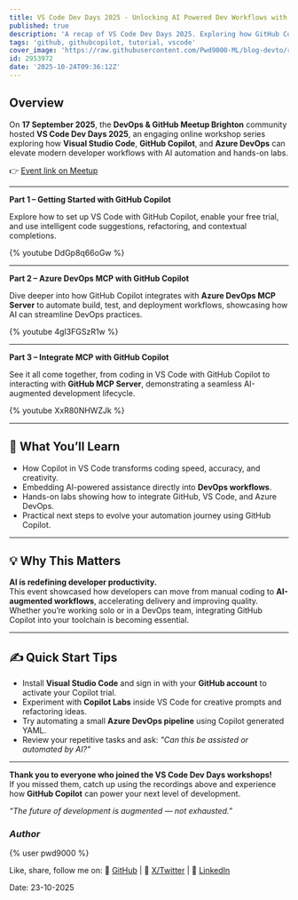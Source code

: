 ```yaml
---
title: VS Code Dev Days 2025 - Unlocking AI Powered Dev Workflows with GitHub Copilot
published: true
description: 'A recap of VS Code Dev Days 2025. Exploring how GitHub Copilot and Azure DevOps elevate developer workflows with AI automation and hands on labs, learn all about MCPs and take part along the way with intuitive on-hands labs.'
tags: 'github, githubcopilot, tutorial, vscode'
cover_image: 'https://raw.githubusercontent.com/Pwd9000-ML/blog-devto/refs/heads/main/posts/2025/VS-Code-Dev-Days-2025/assets/main3.png'
id: 2953972
date: '2025-10-24T09:36:12Z'
---
```


## Overview

On **17 September 2025**, the **DevOps & GitHub Meetup Brighton** community hosted **VS Code Dev Days 2025**, an engaging online workshop series exploring how **Visual Studio Code**, **GitHub Copilot**, and **Azure DevOps** can elevate modern developer workflows with AI automation and hands-on labs.

👉 [Event link on Meetup](https://www.meetup.com/devops-github-conf-brighton/events/310385643/?eventOrigin=group_past_events/)

---

**Part 1 – Getting Started with GitHub Copilot**  

Explore how to set up VS Code with GitHub Copilot, enable your free trial, and use intelligent code suggestions, refactoring, and contextual completions.

{% youtube DdGp8q66oGw %}

---

**Part 2 – Azure DevOps MCP with GitHub Copilot**  

Dive deeper into how GitHub Copilot integrates with **Azure DevOps MCP Server** to automate build, test, and deployment workflows, showcasing how AI can streamline DevOps practices.

{% youtube 4gI3FGSzR1w %}

---

**Part 3 – Integrate MCP with GitHub Copilot**  

See it all come together, from coding in VS Code with GitHub Copilot to interacting with **GitHub MCP Server**, demonstrating a seamless AI-augmented development lifecycle.

{% youtube XxR80NHWZJk %}

---

## 🧠 What You’ll Learn

- How Copilot in VS Code transforms coding speed, accuracy, and creativity.  
- Embedding AI-powered assistance directly into **DevOps workflows**.  
- Hands-on labs showing how to integrate GitHub, VS Code, and Azure DevOps.  
- Practical next steps to evolve your automation journey using GitHub Copilot.

---

## 💡 Why This Matters

**AI is redefining developer productivity.**  
This event showcased how developers can move from manual coding to **AI-augmented workflows**, accelerating delivery and improving quality. Whether you’re working solo or in a DevOps team, integrating GitHub Copilot into your toolchain is becoming essential.

---

## ✍️ Quick Start Tips

- Install **Visual Studio Code** and sign in with your **GitHub account** to activate your Copilot trial.  
- Experiment with **Copilot Labs** inside VS Code for creative prompts and refactoring ideas.  
- Try automating a small **Azure DevOps pipeline** using Copilot generated YAML.  
- Review your repetitive tasks and ask: _"Can this be assisted or automated by AI?"_

---

**Thank you to everyone who joined the VS Code Dev Days workshops!**  
If you missed them, catch up using the recordings above and experience how **GitHub Copilot** can power your next level of development.  

_“The future of development is augmented — not exhausted.”_

### _Author_

{% user pwd9000 %}

Like, share, follow me on: :octopus: [GitHub](https://github.com/Pwd9000-ML) | :penguin: [X/Twitter](https://x.com/pwd9000) | :space_invader: [LinkedIn](https://www.linkedin.com/in/marcel-pwd9000//)

Date: 23-10-2025
